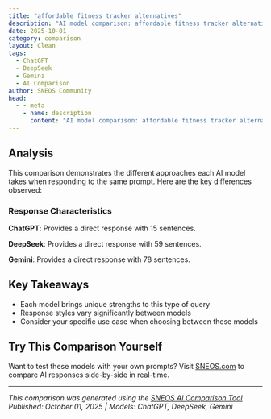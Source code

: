 ```yaml
---
title: "affordable fitness tracker alternatives"
description: "AI model comparison: affordable fitness tracker alternatives..."
date: 2025-10-01
category: comparison
layout: Clean
tags:
  - ChatGPT
  - DeepSeek
  - Gemini
  - AI Comparison
author: SNEOS Community
head:
  - - meta
    - name: description
      content: "AI model comparison: affordable fitness tracker alternatives..."
---
```


<ChatComparison
  title="affordable fitness tracker alternatives"
  prompt="affordable fitness tracker alternatives"
  :responses='{
    "ChatGPT": "Sure! Here are some affordable fitness tracker alternatives that offer good features without breaking the bank:\n\n1. **Xiaomi Mi Band 6 / Mi Band 7**  \n   - Price: Around $30-$50  \n   - Features: Heart rate monitoring, SpO2 tracking, sleep tracking, step counting, 30\u002B workout modes, AMOLED display, waterproof.\n\n2. **Amazfit Band 5 / Band 7**  \n   - Price: Around $40-$60  \n   - Features: Built-in Alexa, heart rate and SpO2 monitoring, sleep tracking, 11 sports modes, AMOLED screen, waterproof.\n\n3. **Letsfit Smartwatch (ID205L)**  \n   - Price: Around $30-$40  \n   - Features: Heart rate monitor, sleep tracking, multiple sport modes, notifications, IP68 waterproof.\n\n4. **Honor Band 6**  \n   - Price: Around $40-$60  \n   - Features: Large AMOLED display, heart rate and SpO2 monitoring, sleep analytics, 10 workout modes, waterproof.\n\n5. **Wyze Band**  \n   - Price: Around $30-$40  \n   - Features: Heart rate, SpO2 monitoring, sleep tracking, notifications, Alexa built-in, waterproof.\n\n6. **Realme Band 2**  \n   - Price: Around $30  \n   - Features: Heart rate monitoring, SpO2, 90\u002B sports modes, large color display, sleep monitoring.\n\nWhen choosing a fitness tracker, consider what features matter most to you: heart rate, sleep tracking, waterproofing, battery life, screen quality, or smartphone integration. These options offer great value for basic to moderate fitness tracking needs.",
    "DeepSeek": "Of course! The market for affordable fitness trackers is fantastic right now, offering great features without the premium price tag. You no longer have to sacrifice core functionality to stay on budget.\n\nHere\u2019s a breakdown of the best affordable fitness tracker alternatives, categorized by what you might be looking for.\n\n### Top All-Around Champions (The Best Bang for Your Buck)\n\nThese are the crowd-pleasers that balance price, features, and reliability perfectly.\n\n**1. Xiaomi Mi Band Series (Currently: Mi Band 8)**\n*   **Price Range:** $40 - $60\n*   **Why it\u0027s great:** The Mi Band is the undisputed king of value. The latest model features a bright, colorful AMOLED display, excellent battery life (up to 16 days), continuous heart rate and SpO2 monitoring, and over 150 sports modes. It does the core tracking (steps, sleep, heart rate) exceptionally well for a fraction of the cost of big brands.\n*   **Best for:** Anyone who wants a reliable, full-featured tracker without any fuss.\n\n**2. Fitbit Inspire Series (Currently: Inspire 3)**\n*   **Price Range:** $70 - $100 (often on sale)\n*   **Why it\u0027s great:** Fitbit\u0027s app ecosystem is one of the best, with great sleep tracking, a user-friendly interface, and social challenges. The Inspire 3 has a color touchscreen, 10-day battery, and automatic exercise tracking. It\u0027s a trusted brand name at an accessible price.\n*   **Best for:** Those who prioritize a great app experience and community features over raw hardware specs.\n\n### Best for Smartphone Integration\n\nThese trackers work seamlessly within their respective phone ecosystems.\n\n**1. Samsung Galaxy Fit3**\n*   **Price Range:** $60 - $80\n*   **Why it\u0027s great:** A sleek, aluminum-body tracker with a large 1.6-inch display. It integrates perfectly with Samsung Health and other Android phones, offering robust tracking for activity, sleep (with Snore Detection), and stress. The battery lasts over 13 days.\n*   **Best for:** Samsung and Android users who want a stylish, large-screen tracker.\n\n**2. (Refurbished) Older Apple Watches (Series 3, SE 1st Gen)**\n*   **Price Range:** $80 - $150 (refurbished)\n*   **Why it\u0027s great:** While not a \u0022band,\u0022 a refurbished older Apple Watch offers incredible value. You get a full smartwatch with GPS, a large Retina display, and the best iOS integration possible. The fitness tracking is top-notch.\n*   **Best for:** iPhone users who want a full smartwatch experience on a tight budget. *Check reputable sellers like Apple\u0027s own Refurbished store, Amazon Renewed, or Back Market.*\n\n### Best for Discreet, Simple Tracking\n\nFor those who want the data without a screen dominating their wrist.\n\n**1. Fitbit Luxe**\n*   **Price Range:** $100 - $130 (look for sales)\n*   **Why it\u0027s great:** It\u2019s the most stylish and discreet tracker Fitbit makes. With a slim, colorful design that looks like jewelry, it packs all the essential Fitbit features: stress management (EDA scan), heart rate, sleep tracking, and smartphone notifications.\n*   **Best for:** Fashion-conscious users who want powerful tracking in a subtle package.\n\n**2. Moov Now**\n*   **Price Range:** Discontinued, but can be found cheaply online.\n*   **Why it\u0027s great:** A unique, screen-less tracker that focuses on **coaching**. It provides real-time audio feedback for running, swimming, and 7-minute workouts. It\u2019s a different, more focused approach to fitness.\n*   **Best for:** Beginners or those who want guided, audio-based coaching during their workouts.\n\n---\n\n### Quick Comparison Table\n\n| Tracker | Price (Est.) | Key Features | Best For |\n| :--- | :--- | :--- | :--- |\n| **Xiaomi Mi Band 8** | $40-$60 | Amazing battery, great screen, 150\u002B modes | The budget-conscious power user |\n| **Fitbit Inspire 3** | $70-$100 | Excellent app, sleep tracking, community | Fitbit ecosystem lovers |\n| **Samsung Galaxy Fit3** | $60-$80 | Large screen, sleek design, Android integration | Samsung/Android users |\n| **Refurb Apple Watch** | $80-$150 | Full smartwatch, iOS integration, GPS | iPhone users wanting more |\n| **Fitbit Luxe** | $100-$130 | Stylish \u0026 discreet, stress tracking | Fashion and simplicity |\n\n---\n\n### Key Considerations Before You Buy\n\n1.  **Smartphone Compatibility:** Always check if the tracker works well with your iPhone or Android device. Fitbit and Apple Watches lean towards iOS, while Xiaomi and Samsung are more Android-agnostic.\n2.  **Battery Life:** Bands like the Mi Band last weeks, while smartwatches last days. Decide what charging routine you prefer.\n3.  **The \u0022App\u0022 is Part of the Experience:** The data is only as good as the app that presents it. Fitbit and Garmin have renowned apps, while Xiaomi\u0027s may feel more cluttered to some.\n4.  **GPS:** Most budget trackers have *connected GPS*, meaning they use your phone\u0027s GPS. For built-in GPS (to run without your phone), you typically need to spend more (e.g., Fitbit Charge series, Garmin vivosmart).\n5.  **Look for Sales:** Black Friday, Prime Day, and holiday sales can make mid-range trackers like the Fitbit Charge or Garmin Vivosmart very affordable.\n\n**Final Verdict:**\n\n*   For the **absolute best value and features**, the **Xiaomi Mi Band 8** is almost impossible to beat.\n*   For the **best app and user experience**, the **Fitbit Inspire 3** is the way to go.\n*   For **iPhone users wanting a full smartwatch**, a **refurbished Apple Watch SE** is a brilliant investment.",
    "Gemini": "Okay, let\u0027s explore some affordable fitness tracker alternatives! I\u0027ll break them down into different categories to give you a good range of options.\n\n**1. Simpler Fitness Trackers (Under $50)**\n\n*   **Xiaomi Mi Band Series (e.g., Mi Band 7, Mi Band 8):**  These are consistently praised for their bang-for-buck. They offer basic step tracking, heart rate monitoring, sleep tracking, and notification alerts.  They often have a long battery life.  The Mi Band 8 is the latest, but older versions are even more affordable. Availability may depend on your region.\n\n*   **Amazfit Band Series (e.g., Amazfit Band 7):** Another strong contender in the budget arena. Similar features to the Mi Bands, often with slightly different styling and sometimes including SpO2 (blood oxygen) monitoring.\n\n*   **Realme Band Series:**  Realme is known for offering good value. Their fitness bands typically include step tracking, heart rate, sleep monitoring, and activity tracking modes.\n\n**Things to consider with these ultra-affordable options:**\n\n*   **Accuracy:**  Don\u0027t expect medical-grade accuracy. These are good for trends and relative comparisons, but not for precise measurements.\n*   **GPS:**  Many of the very cheapest options *lack* built-in GPS.  They may rely on your phone\u0027s GPS when you\u0027re running or cycling with your phone.\n*   **App Quality:**  The companion app experience can vary. Read reviews to see what users say about the app\u0027s usability, data presentation, and stability.\n*   **Durability:**  Water resistance is common, but be mindful of the depth rating and avoid extreme conditions.\n*   **Features:** Focus on the features that you need the most (e.g. step tracking, heart rate monitoring)\n\n**2. Basic Smartwatches (Slightly more features and a larger screen, $50-$100):**\n\n*   **Amazfit Bip Series (e.g., Amazfit Bip U, Bip 3):** These offer a smartwatch-like experience with a larger color screen, good battery life, and features like heart rate, sleep, and activity tracking.  Often include GPS.\n\n*   **Realme Watch Series:** Similar to Amazfit Bip, offering larger screens and more smartwatch features compared to basic bands.\n\n*   **Fitbit Inspire Series (often found on sale):** While generally more expensive, older Fitbit Inspire models can sometimes be found at discounted prices. These provide basic activity tracking, sleep monitoring, and a user-friendly app experience.\n\n**Considerations for these:**\n\n*   **Notification Handling:** They\u0027ll usually display notifications, but interacting with them might be limited (e.g., you can\u0027t reply to texts).\n*   **App Ecosystem:** The app selection is usually limited compared to full-fledged smartwatches like Apple Watch or Wear OS devices.\n*   **Style:**  These often have a more basic design.\n\n**3.  Smartphones as Fitness Trackers:**\n\n*   **Built-in Apps:** Both iOS (Apple Health) and Android (Google Fit) have built-in fitness tracking capabilities.  They use your phone\u0027s sensors to track steps, and can integrate with other apps.\n*   **Dedicated Fitness Apps:**\n    *   **Strava:** Popular for runners and cyclists.\n    *   **Runkeeper:**  Another good option for runners, with training plans and tracking.\n    *   **MyFitnessPal:**  Excellent for tracking calories and macronutrients.\n    *   **MapMyRun/MapMyWalk/MapMyRide:**  Under Armour\u0027s suite of apps for various activities.\n    *   **Samsung Health:** If you have a Samsung phone, this is a comprehensive option.\n\n**Pros of using your phone:**\n\n*   **Cost:** It\u0027s free (or the cost of the app, if you choose a premium version).\n*   **Convenience:** You probably already have your phone with you.\n*   **GPS:**  Your phone has GPS for accurate distance tracking.\n*   **Large Screen:**  Easy to view your data.\n\n**Cons:**\n\n*   **Battery Drain:** GPS usage can drain your phone\u0027s battery quickly.\n*   **Inconvenience:**  Carrying your phone while exercising can be bulky or awkward.\n*   **No Continuous Heart Rate Monitoring:**  Unless you have a chest strap or arm band paired with your phone.\n*   **No Sleep Tracking:**  Unless you keep your phone in bed with you (which is generally not recommended).\n\n**4. Older Generation or Refurbished Fitness Trackers:**\n\n*   **Check sites like eBay, Amazon Renewed, or Swappa:** You can often find older models of Fitbits, Garmin devices, or other brands at significantly reduced prices.\n*   **Consider the trade-offs:** Older devices might have shorter battery life, lack the latest features, or have software that\u0027s no longer fully supported.\n\n**5.  DIY/Simple Pedometer:**\n\n*   **Basic Pedometer:** If all you care about is steps, a simple clip-on pedometer can be very affordable (under $20).\n\n**Before You Buy:  Questions to Ask Yourself**\n\n*   **What features are most important to me?** (Step tracking, heart rate, GPS, sleep tracking, notifications, etc.)\n*   **What\u0027s my budget?**\n*   **How important is accuracy?**\n*   **How important is style?**\n*   **Do I need a dedicated device, or is my phone sufficient?**\n*   **How important is battery life?**\n*   **What is the water resistance rating that I need?**\n\n**Where to Buy:**\n\n*   **Amazon:** Wide selection, competitive prices, and easy returns.\n*   **Best Buy:**  Another good option, especially if you want to see the devices in person.\n*   **Walmart:**  Can have some surprisingly good deals.\n*   **Target:**  Similar to Walmart.\n*   **Direct from the Manufacturer:**  Sometimes you can find deals on the manufacturer\u0027s website (e.g., Fitbit, Garmin, Amazfit).\n*   **eBay/Swappa/etc.:**  For used or refurbished devices.\n\nBy considering your needs and budget, you can find a great fitness tracker alternative that works for you! Good luck!\n"
  }'
  published-date="16:05"
/>

## Analysis

This comparison demonstrates the different approaches each AI model takes when responding to the same prompt. Here are the key differences observed:

### Response Characteristics

**ChatGPT**: Provides a direct response with 15 sentences. 

**DeepSeek**: Provides a direct response with 59 sentences. 

**Gemini**: Provides a direct response with 78 sentences. 

## Key Takeaways

- Each model brings unique strengths to this type of query
- Response styles vary significantly between models
- Consider your specific use case when choosing between these models

## Try This Comparison Yourself

Want to test these models with your own prompts? Visit [SNEOS.com](https://sneos.com) to compare AI responses side-by-side in real-time.

---

*This comparison was generated using the [SNEOS AI Comparison Tool](https://sneos.com)*
*Published: October 01, 2025 | Models: ChatGPT, DeepSeek, Gemini*
